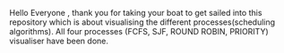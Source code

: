 Hello Everyone , thank you for taking your boat to get sailed into this repository which is about visualising the different processes(scheduling algorithms). All four processes
(FCFS, SJF, ROUND ROBIN, PRIORITY) visualiser have been done.  
